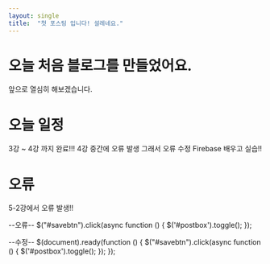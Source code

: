 ```yaml
---
layout: single
title:  "첫 포스팅 입니다! 설레네요."
---
```


# 오늘 처음 블로그를 만들었어요.

앞으로 열심히 해보겠습니다.

# 오늘 일정
3강 ~ 4강 까지 완료!!!
4강 중간에 오류 발생 그래서 오류 수정
Firebase 배우고 실습!!

# 오류
5-2강에서 오류 발생!!

--오류--
        $("#savebtn").click(async function () {
            $('#postbox').toggle();
        });

--수정--
        $(document).ready(function () {
            $("#savebtn").click(async function () {
                $('#postbox').toggle();
            });
        });

